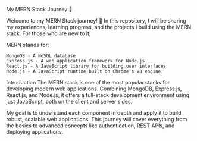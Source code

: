 My MERN Stack Journey 🚀

Welcome to my MERN Stack journey! 🎉 In this repository, I will be sharing my experiences, learning progress, and the projects I build using the MERN stack. For those who are new to it,


MERN stands for:

	MongoDB - A NoSQL database
	Express.js - A web application framework for Node.js
	React.js - A JavaScript library for building user interfaces
	Node.js - A JavaScript runtime built on Chrome's V8 engine





Introduction
The MERN stack is one of the most popular stacks for developing modern web applications. Combining MongoDB, 
Express.js, React.js, and Node.js, it offers a full-stack development environment using just JavaScript, both on the client and server sides.


My goal is to understand each component in depth and apply it to build robust, scalable web applications. 
This journey will cover everything from the basics to advanced concepts like authentication, REST APIs, and deploying applications.


